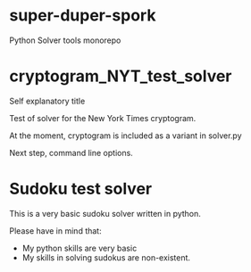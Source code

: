 # super-duper-spork
Python Solver tools monorepo

# cryptogram_NYT_test_solver
Self explanatory title

Test of solver for the New York Times cryptogram.

At the moment, cryptogram is included as a variant in solver.py

Next step, command line options.

# Sudoku test solver

This is a very basic sudoku solver written in python.

Please have in mind that: 

- My python skills are very basic 
- My skills in solving sudokus are non-existent. 